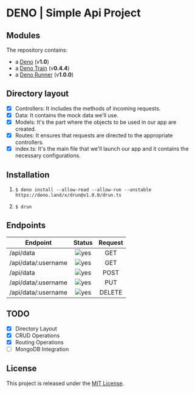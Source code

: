 # DENO | Simple Api Project

## Modules

The repository contains:

- a [Deno](https://deno.land/) (v**1.0**)
- a [Deno Train](https://github.com/Caesar2011/denotrain) (v**0.4.4**)
- a [Deno Runner](https://github.com/MarcHanin/drun/tree/master) (v**1.0.0**)

## Directory layout

- [x] Controllers: It includes the methods of incoming requests.
- [x] Data: It contains the mock data we'll use.
- [x] Models: It's the part where the objects to be used in our app are created.
- [x] Routes: It ensures that requests are directed to the appropriate controllers.
- [x] index.ts: It's the main file that we'll launch our app and it contains the necessary configurations.

## Installation

1.  `$ deno install --allow-read --allow-run --unstable https://deno.land/x/drun@v1.0.0/drun.ts`

2.  `$ drun`

## Endpoints

| Endpoint            |                                     Status                                     | Request |
| ------------------- | :----------------------------------------------------------------------------: | :-----: |
| /api/data           | ![yes](http://airesgoncalves.com.br/screenshot/acf-to-rest-api/readme/yes.png) |   GET   |
| /api/data/:username | ![yes](http://airesgoncalves.com.br/screenshot/acf-to-rest-api/readme/yes.png) |   GET   |
| /api/data           | ![yes](http://airesgoncalves.com.br/screenshot/acf-to-rest-api/readme/yes.png) |  POST   |
| /api/data/:username | ![yes](http://airesgoncalves.com.br/screenshot/acf-to-rest-api/readme/yes.png) |   PUT   |
| /api/data/:username | ![yes](http://airesgoncalves.com.br/screenshot/acf-to-rest-api/readme/yes.png) | DELETE  |

## TODO

- [x] Directory Layout
- [x] CRUD Operations
- [x] Routing Operations
- [ ] MongoDB Integration

## License

This project is released under the [MIT License](LICENSE).

```

```
